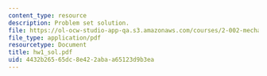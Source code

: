 ```yaml
---
content_type: resource
description: Problem set solution.
file: https://ol-ocw-studio-app-qa.s3.amazonaws.com/courses/2-002-mechanics-and-materials-ii-spring-2004/4432b26565dc8e422abaa65123d9b3ea_hw1_sol.pdf
file_type: application/pdf
resourcetype: Document
title: hw1_sol.pdf
uid: 4432b265-65dc-8e42-2aba-a65123d9b3ea
---
```

